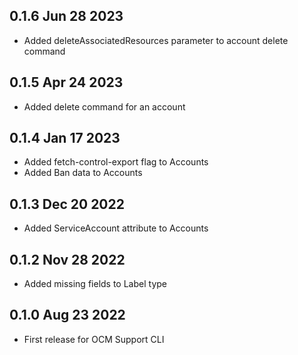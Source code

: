 
## 0.1.6 Jun 28 2023
- Added deleteAssociatedResources parameter to account delete command

## 0.1.5 Apr 24 2023
- Added delete command for an account

## 0.1.4 Jan 17 2023
- Added fetch-control-export flag to Accounts
- Added Ban data to Accounts


## 0.1.3 Dec 20 2022
- Added ServiceAccount attribute to Accounts


## 0.1.2 Nov 28 2022

- Added missing fields to Label type 


## 0.1.0 Aug 23 2022

- First release for OCM Support CLI
